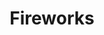 ---
layout: project
title: Fireworks
image: /images/projects/fireworks.png
description: 2-D representation of a fireworks show, with randomized colors.
scripts:
  - common/p5.js
  - common/p5.dom.js
  - Fireworks/firework.js
  - Fireworks/particle.js
  - Fireworks/sketch.js
---